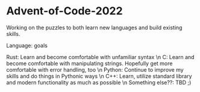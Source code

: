 # Advent-of-Code-2022

Working on the puzzles to both learn new languages and build existing skills.

Language: goals

Rust: Learn and become comfortable with unfamiliar syntax \n
C: Learn and become comfortable with manipulating strings. Hopefully get more comfortable with error handling, too \n
Python: Continue to improve my skills and do things in Pythonic ways \n
C++: Learn, utilize standard library and modern functionality as much as possible \n
Something else??: TBD ;) 

